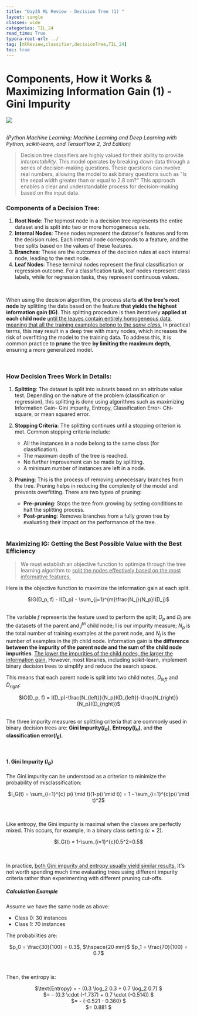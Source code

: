 ```yaml
---
title: "Day35 ML Review - Decision Tree (1) "
layout: single
classes: wide
categories: TIL_24
read_time: True
typora-root-url: ../
tag: [mlReview,classifier,decisionTree,TIL_24]
toc: true 
---
```


# Components, How it Works & Maximizing Information Gain (1) - Gini Impurity

<img src="/blog/images/2024-07-28-TIL24_Day35/68468A00-4BAB-4C8C-B42E-D789A35DF17A.jpeg"><br><br>

*(Python Machine Learning: Machine Learning and Deep Learning with Python, scikit-learn, and TensorFlow 2, 3rd Edition)*



> Decision tree classifiers are highly valued for their ability to provide *interpretability*. This model operates by breaking down data through a series of decision-making questions. These questions can involve real numbers, allowing the model to ask binary questions such as "Is the sepal width greater than or equal to 2.8 cm?" This approach enables a clear and understandable process for decision-making based on the input data.



### Components of a Decision Tree:

1. **Root Node**: The topmost node in a decision tree represents the entire dataset and is split into two or more homogeneous sets.
2. **Internal Nodes**: These nodes represent the dataset's features and form the decision rules. Each internal node corresponds to a feature, and the tree splits based on the values of these features.
3. **Branches**: These are the outcomes of the decision rules at each internal node, leading to the next node.
4. **Leaf Nodes**: These terminal nodes represent the final classification or regression outcome. For a classification task, leaf nodes represent class labels, while for regression tasks, they represent continuous values.

<br>

When using the decision algorithm, the process starts **at the tree's root node** by splitting the data based on the feature **that yields the highest information gain (IG)**. This splitting procedure is then iteratively **applied at each child node** <u>until the leaves contain entirely homogeneous data, meaning that all the training examples belong to the <I>same class.</I></u> In practical terms, this may result in a deep tree with many nodes, which increases the risk of overfitting the model to the training data. To address this, it is common practice to **prune** the tree **by limiting the maximum depth**, ensuring a more generalized model.

<br>



### How Decision Trees Work in Details:

1. **Splitting**: The dataset is split into subsets based on an attribute value test. Depending on the nature of the problem (classification or regression), this splitting is done using algorithms such as maximizing Information Gain- Gini impurity, Entropy, Classification Error- Chi-square, or mean squared error.

2. **Stopping Criteria**: The splitting continues until a stopping criterion is met. Common stopping criteria include:

   - All the instances in a node belong to the same class (for classification).
   - The maximum depth of the tree is reached.
   - No further improvement can be made by splitting.
   - A minimum number of instances are left in a node.

3. **Pruning**: This is the process of removing unnecessary branches from the tree. Pruning helps in reducing the complexity of the model and prevents overfitting. There are two types of pruning:

   - **Pre-pruning**: Stops the tree from growing by setting conditions to halt the splitting process.
   - **Post-pruning**: Removes branches from a fully grown tree by evaluating their impact on the performance of the tree. <br><br>

   

### Maximizing IG: Getting the Best Possible Value with the Best Efficiency

> We must establish an objective function to optimize through the tree learning algorithm to <u>split the nodes effectively based on the most informative features.</u> 

Here is the objective function to maximize the information gain at each split.

<center>
  $IG(D_p, f) - I(D_p) - \sum_{j=1}^{m}\frac{N_j}{N_p}I(D_j)$<br><br>
</center>

The variable $f$ represents the feature used to perform the split; $D_p$ and $D_j$ are the datasets of the parent and $j^{th}$ child node; I is our impurity measure; $N_p$ is the total number of training examples at the parent node, and $N_j$ is the number of examples in the jth child node. Information gain is **the difference between the impurity of the parent node and the sum of the child node impurities**. <u>The lower the impurities of the child nodes, the larger the information gain.</u> However, most libraries, including scikit-learn, implement binary decision trees to simplify and reduce the search space.



This means that each parent node is split into two child notes, $D_{left}$ and $D_{right}$:

<center>
  $IG(D_p, f) = I(D_p)-\frac{N_{left}}{N_p}I(D_{left})-\frac{N_{right}}{N_p}I(D_{right})$<br><br>
</center>


The three impurity measures or splitting criteria  that are commonly used in binary decision trees are: **Gini Impurity($I_G$)**, **Entropy($I_H$)**, and **the classification error($I_E$)**. 

<br>

#### 1. Gini Impurity ($I_G$)

The Gini impurity can be understood as a criterion to minimize the probability of misclassification:

<center>
  $I_G(t) = \sum_{i=1}^{c} p(i \mid t)(1-p(i \mid t)) = 1 - \sum_{i=1}^{c}p(i \mid t)^2$ <br><br><br>
</center>



Like entropy, the Gini impurity is maximal when the classes are perfectly mixed. This occurs, for example, in a binary class setting $(c=2)$.

<center>
  $I_G(t) = 1-\sum_{i=1}^{c}0.5^2=0.5$
<Br><Br><br>
</center>



In practice, <u>both Gini impurity and entropy usually yield similar results.</u> It's not worth spending much time evaluating trees using different impurity criteria rather than experimenting with different pruning cut-offs.



##### Calculation Example

Assume we have the same node as above:

- Class 0: 30 instances
- Class 1: 70 instances

The probabilities are:

<center>
  $p_0 = \frac{30}{100} = 0.3$, $\hspace{20 mm}$
  $p_1 = \frac{70}{100} = 0.7$ <br><br><br>
</center>





Then, the entropy is:

<center>
  $\text{Entropy} = - (0.3 \log_2 0.3 + 0.7 \log_2 0.7) $ <br>
  $= - (0.3 \cdot (-1.737) + 0.7 \cdot (-0.514)) $ <br>
  $= - (-0.521 - 0.360) $ <br>
  $= 0.881 $ <br><br>
</center>

<br><br>





